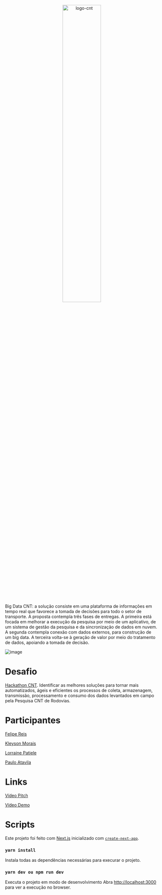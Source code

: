 <p align="center">
 <img width="50%" alt="logo-cnt" src="https://user-images.githubusercontent.com/17303936/156004588-545d4b67-81a4-426e-9dfb-9e4cbbf4a0aa.png">
</p>

Big Data CNT: a solução consiste em uma plataforma de informações em tempo real que favorece a tomada de decisões para todo o setor de transporte. A proposta contempla três fases de entregas. A primeira está focada em melhorar a execução da pesquisa por meio de um aplicativo, de um sistema de gestão da pesquisa e da sincronização de dados em nuvem. A segunda contempla conexão com dados externos, para construção de um big data. A terceira volta-se à geração de valor por meio do tratamento de dados, apoiando a tomada de decisão.

![image](https://user-images.githubusercontent.com/17303936/156004799-761d69ff-22a6-4a50-86a2-78b582b1e3ac.png)

# Desafio
[Hackathon CNT](https://cnt.org.br/agencia-cnt/divulgados-vencedores-do-hackathon-do-transporte-cnt/). Identificar as melhores soluções para tornar mais automatizados, ágeis e eficientes os processos de coleta, armazenagem, transmissão, processamento e consumo dos dados levantados em campo pela Pesquisa CNT de Rodovias.

# Participantes
[Felipe Reis](https://www.linkedin.com/in/felipereismb/)

[Kleyson Morais](https://www.linkedin.com/in/kleysonmorais/)

[Lorraine Patiele](https://www.linkedin.com/in/lorraine-patiele/)

[Paulo Atavila](https://www.linkedin.com/in/pauloatavila/)

# Links
[Vídeo Pitch](https://youtu.be/ofEGKclh7oA)

[Vídeo Demo](https://youtu.be/4Hqw93OS0ss)


# Scripts
Este projeto foi feito com [Next.js](https://nextjs.org/) inicializado com [`create-next-app`](https://github.com/vercel/next.js/tree/canary/packages/create-next-app).

### `yarn install`

Instala todas as dependências necessárias para execurar o projeto.

### `yarn dev ou npm run dev`

Executa o projeto em modo de desenvolvimento
Abra [http://localhost:3000](http://localhost:3000) para ver a execução no browser.
